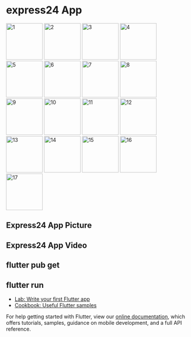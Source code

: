 # express24 App 

<a href="https://ibb.co/6P1M0M0"><img src="https://i.ibb.co/mqXj5j5/1.jpg" alt="1" border="0" width=100></a>
<a href="https://ibb.co/6RnZWLr"><img src="https://i.ibb.co/1fvnmj7/2.jpg" alt="2" border="0" width=100></a>
<a href="https://ibb.co/wWYbbDc"><img src="https://i.ibb.co/Nj7kkwT/3.jpg" alt="3" border="0" width=100></a>
<a href="https://ibb.co/3yCK9yM"><img src="https://i.ibb.co/xS7ZtSf/4.jpg" alt="4" border="0" width=100></a>
<a href="https://ibb.co/rws784R"><img src="https://i.ibb.co/87cKv6L/5.jpg" alt="5" border="0" width=100></a>
<a href="https://ibb.co/cQpz1m0"><img src="https://i.ibb.co/TtnzkC6/6.jpg" alt="6" border="0" width=100></a>
<a href="https://ibb.co/f2hwYxH"><img src="https://i.ibb.co/L8L7zZ1/7.jpg" alt="7" border="0" width=100></a>
<a href="https://ibb.co/NC6ZFz2"><img src="https://i.ibb.co/h9RDgvF/8.jpg" alt="8" border="0" width=100></a>
<a href="https://ibb.co/x1PP8w5"><img src="https://i.ibb.co/pfGGrNX/9.jpg" alt="9" border="0" width=100></a>
<a href="https://ibb.co/bHr6kvn"><img src="https://i.ibb.co/tZbH925/10.jpg" alt="10" border="0" width=100></a>
<a href="https://ibb.co/MnqZD3v"><img src="https://i.ibb.co/31t4yL3/11.jpg" alt="11" border="0" width=100></a>
<a href="https://ibb.co/4NYxkb1"><img src="https://i.ibb.co/Thb5yQW/12.jpg" alt="12" border="0" width=100></a>
<a href="https://ibb.co/FHd1fkV"><img src="https://i.ibb.co/J3STbWQ/13.jpg" alt="13" border="0" width=100></a>
<a href="https://ibb.co/CQwGQHN"><img src="https://i.ibb.co/cQynQrM/14.jpg" alt="14" border="0" width=100></a>
<a href="https://ibb.co/p19N5xh"><img src="https://i.ibb.co/0nd1vcs/15.jpg" alt="15" border="0" width=100></a>
<a href="https://ibb.co/z4wkBrS"><img src="https://i.ibb.co/HHQJbVr/16.jpg" alt="16" border="0" width=100></a>
<a href="https://ibb.co/kXVvfHp"><img src="https://i.ibb.co/0rpvSDk/17.jpg" alt="17" border="0" width=100></a>
## Express24 App Picture


## Express24 App Video

## flutter pub get
## flutter run


- [Lab: Write your first Flutter app](https://flutter.dev/docs/get-started/codelab)
- [Cookbook: Useful Flutter samples](https://flutter.dev/docs/cookbook)

For help getting started with Flutter, view our
[online documentation](https://flutter.dev/docs), which offers tutorials,
samples, guidance on mobile development, and a full API reference.
